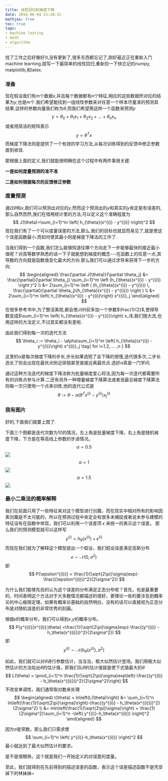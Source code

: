 ```yaml
---
title: 线性回归和梯度下降
date: 2016-06-04 23:20:31
mathjax: true
toc: true
tags:
- machine learing
- math
- algorithm
---
```


找了工作之后好像好久没有更新了,很多东西都忘记了,刚好最近正在重新入门machine learning,就写一下最简单的线性回归,重新捡一下快忘记的numpy, matplotlib,和latex.

### 准备
现在假设我们有$m$个数据$x$,并且每个数据都有$n$个特征,相应的这些数据所对应的结果为$y$,也是$m$个.我们希望能找到一组线性参数来对任意一个样本尽量准的预测其结果.这样的参数向量我们称为$\theta$,而我们希望用这样一个函数来预测$y$
$$
y = \theta_0 + \theta_1 x_1 + \theta_2 x_2 + \ldots + \theta_n x_n
$$
或者用简洁的矩阵表示
$$
y = \theta^Tx
$$
而梯度下降法则是提供了一个有效的学习方法,从每次训练得到的反馈中修正参数直到收敛.

那根据上面的定义,我们就能很明确在这个过程中有两件事很关键.

**一是如何度量预测的准不准**

**二是如何根据每次的反馈修正参数**

### 度量预测

通过$\theta$和$x$,我们可以预测出对应的$y$,然而这个预测出的$y$和真实的$y$肯定是有误差的,那么自然而然,我们在借用统计里的方法,可以定义这个准确程度为
$$
J(\theta)=\sum_{i=1}^m \left( h_{\theta}(x^{i}) - y^{(i)} \right)^2
$$
现在我们有了一个可以度量误差的方法,那么,我们的目标也就显而易见了,就是使这个误差函数最小.而如何使其最小则是梯度下降法的工作了.

当我们得到一个函数,我们怎么能够知道往哪个方向走下一步能够最快的接近最小值呢？对高等数学熟悉的话一下子就能想到梯度的概念---在函数上的任意一点,其导数的方向就是函数值变化最大的方向.那么我们可以通过求导来获得下一步的方向.
$$
\begin{aligned}
\frac{\partial J(\theta)}{\partial \theta_j} &=  \frac{\partial}{\partial \theta_j} \sum_{i=1}^m \left (h_{\theta}(x^{i}) - y^{(i)} \right )^2 \\
&=  2\sum_{i=1}^m \left ( (h_{\theta}(x^{i}) - y^{(i)}) \, \frac{\partial}{\partial \theta_j}(h_{\theta}(x^{i}) - y^{(i)}) \right ) \\
&= 2\sum_{i=1}^m \left( h_{\theta}(x^{i}) - y^{(i)}\right) x^{(i)}_j
\end{aligned}
$$
在很多参考书中,为了整洁美观,都会使$J(\theta)$前多加一个参数$\frac{1}{2}$,使得导数变成$\sum_{i=1}^m \left( h_{\theta}(x^{i}) - y^{(i)}\right) x_i$,我们随大流,也用这样的方法定义,不过其实都没有差啦.


由此我们得到每一次的迭代方法
$$
\theta_i := \theta_i - \alpha\sum_{i=1}^m \left( h_{\theta}(x^{i}) - y^{(i)}\right) x^{(i)}_j \tag{ for i=1,2, ... ,n }
$$

这里的$\alpha$是每次梯度下降的步长,步长如果选短了会下降的很慢,迭代很多次,二步长选长了则会出现在最优点附近徘徊甚至直接远离最优点.选好$\alpha$真是一门学问.

通过这种方法迭代的梯度下降法称为批量梯度爱心将法,因为每一次迭代都需要所有的训练点参与计算.二还有另外一种增量梯度下降算法或者说最忌梯度下降算法则每一次只使用一个点来训练,他的迭代公式是
$$ 
\theta := \theta - \alpha \left( \theta^T x^{(i)} - y^{(i)} \right)x^{(i)}_j 
$$

### 我有图片

好的,下面我们就要上图了.

下面三个图都是迭代次数为10的情况，左上角是批量梯度下降，右上角是随机梯度下降，下方是在等高线上参数的步进情况。
$$ 
\alpha = 0.5
$$
![](http://q60sj4uk2.bkt.clouddn.com/a_05-iter_10.png)
$$ 
\alpha = 1
$$
![](http://q60sj4uk2.bkt.clouddn.com/a_1-iter_10.png)
$$ 
\alpha = 1.5
$$
![](http://q60sj4uk2.bkt.clouddn.com/a_15-iter_10.png)


### 最小二乘法的概率解释

我们在前面只用了一些特征来对这个模型进行剑魔，而在现实中相对所有的影响因素剑魔是不太可能的，所以在预测过程中肯定会有很多未捕捉或者说未参与建模的特征没有在函数中体现，我们可以利用一个误差项  $\epsilon$  来统一的表示这个误差。
    那么我们的预测模型就可以这样写
$$ 
y^{(i)} = h_{\theta}(x^{(i)}) + \epsilon^{(i)} 
$$
而现在我们就为了解释这个模型提出一个假设，我们假设误差满足高斯分布
$$
\epsilon \sim \mathscr{N}(0, \sigma^2)
$$
即
$$ 
P(\epsilon^{(i)}) = \frac{1}{\sqrt{2\pi}\sigma}exp(-\frac{(\epsilon^{(i)})^2}{2\sigma^2}) 
$$

为什么我们能够先验的认为这个误差的分布满足正态分布呢？首先，也是最重要的，时间表明这个方法对于大多数情况都描述的很好，更理论一些的要涉及到概率论的中心极限定理，如果有概率论基础的自然明白，没有的话可以直接视为正态分布是对随机误差的非常优秀的刻画。


根据$\epsilon$的概率分布，我们可以得到$x$,$y$的概率分布。
$$ 
P(y^{(i)}|x^{(i)};\theta) =\frac{1}{\sqrt{2\pi}\sigma}exp(-\frac{(y^{(i)} - h_\theta(x^{(i)}))^2}{2\sigma^2}) 
$$
即
$$ 
y^{(i)}  \sim  \mathscr{N}( h_\theta (x^{(i)}), \sigma^2)
$$

如此，我们就可以对$\theta$进行参数估计，当当当，极大似然估计登场。我们用极大似然估计的方法给出$\theta$的估计值，即我们队$\theta$的估计值就是使下式值最大的$\theta$
$$ 
L(\theta) = \prod_{i=1}^n \frac{1}{\sqrt{2\pi}\sigma}exp\left(-\frac{(y^{(i)} - h_\theta(x^{(i)}))^2}{2\sigma^2}\right)
$$
不改变单调性，我们通常取对数来处理
$$
\begin{aligned}
l(\theta) = ln\left(L(\theta)\right) &= \sum_{i=1}^n ln\left(\frac{1}{\sqrt{2\pi}\sigma}\right)-\frac{(y^{(i)} - h_\theta(x^{(i)}))^2}{2\sigma^2} \\
&= mln\left(\frac{1}{\sqrt{2\pi}\sigma}\right) + \frac{1}{2\sigma^2}\sum_{i=1}^n -\left( y^{(i)}-h_\theta(x^{(i)}) \right)^2
\end{aligned}
$$

因为$\sigma$是常数，那么我们只需求使
$$ 
\sum_{i=1}^n \left( y^{(i)}-h_\theta(x^{(i)}) \right)^2 
$$
最小就达到了最大似然估计的要求。

是不是很眼熟，这个就是我们一开始定义的对误差的度量。

至此，我们就得到在先前得到的描述误差的函数，表示这个误差描述函数不是凭空掉下的林妹妹~


